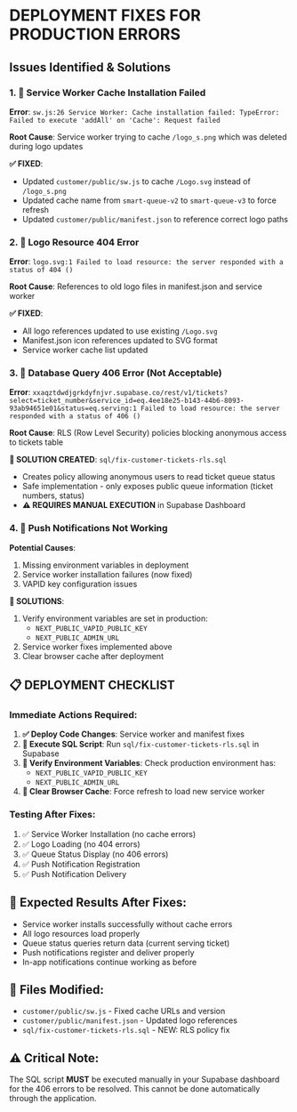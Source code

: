 # DEPLOYMENT FIXES FOR PRODUCTION ERRORS

## Issues Identified & Solutions

### 1. 🚨 Service Worker Cache Installation Failed
**Error**: `sw.js:26 Service Worker: Cache installation failed: TypeError: Failed to execute 'addAll' on 'Cache': Request failed`

**Root Cause**: Service worker trying to cache `/logo_s.png` which was deleted during logo updates

**✅ FIXED**: 
- Updated `customer/public/sw.js` to cache `/Logo.svg` instead of `/logo_s.png`
- Updated cache name from `smart-queue-v2` to `smart-queue-v3` to force refresh
- Updated `customer/public/manifest.json` to reference correct logo paths

### 2. 🚨 Logo Resource 404 Error  
**Error**: `logo.svg:1 Failed to load resource: the server responded with a status of 404 ()`

**Root Cause**: References to old logo files in manifest.json and service worker

**✅ FIXED**: 
- All logo references updated to use existing `/Logo.svg`
- Manifest.json icon references updated to SVG format
- Service worker cache list updated

### 3. 🚨 Database Query 406 Error (Not Acceptable)
**Error**: `xxaqztdwdjgrkdyfnjvr.supabase.co/rest/v1/tickets?select=ticket_number&service_id=eq.4ee18e25-b143-44b6-8093-93ab94651e01&status=eq.serving:1 Failed to load resource: the server responded with a status of 406 ()`

**Root Cause**: RLS (Row Level Security) policies blocking anonymous access to tickets table

**🔧 SOLUTION CREATED**: `sql/fix-customer-tickets-rls.sql`
- Creates policy allowing anonymous users to read ticket queue status
- Safe implementation - only exposes public queue information (ticket numbers, status)
- **⚠️ REQUIRES MANUAL EXECUTION** in Supabase Dashboard

### 4. 🚨 Push Notifications Not Working
**Potential Causes**:
1. Missing environment variables in deployment
2. Service worker installation failures (now fixed)
3. VAPID key configuration issues

**🔧 SOLUTIONS**:
1. Verify environment variables are set in production:
   - `NEXT_PUBLIC_VAPID_PUBLIC_KEY`
   - `NEXT_PUBLIC_ADMIN_URL`
2. Service worker fixes implemented above
3. Clear browser cache after deployment

## 📋 DEPLOYMENT CHECKLIST

### Immediate Actions Required:
1. **✅ Deploy Code Changes**: Service worker and manifest fixes
2. **🔧 Execute SQL Script**: Run `sql/fix-customer-tickets-rls.sql` in Supabase
3. **🔧 Verify Environment Variables**: Check production environment has:
   - `NEXT_PUBLIC_VAPID_PUBLIC_KEY` 
   - `NEXT_PUBLIC_ADMIN_URL`
4. **🧹 Clear Browser Cache**: Force refresh to load new service worker

### Testing After Fixes:
1. ✅ Service Worker Installation (no cache errors)
2. ✅ Logo Loading (no 404 errors)  
3. ✅ Queue Status Display (no 406 errors)
4. ✅ Push Notification Registration
5. ✅ Push Notification Delivery

## 🎯 Expected Results After Fixes:
- Service worker installs successfully without cache errors
- All logo resources load properly
- Queue status queries return data (current serving ticket)
- Push notifications register and deliver properly
- In-app notifications continue working as before

## 📝 Files Modified:
- `customer/public/sw.js` - Fixed cache URLs and version
- `customer/public/manifest.json` - Updated logo references
- `sql/fix-customer-tickets-rls.sql` - NEW: RLS policy fix

## ⚠️ Critical Note:
The SQL script **MUST** be executed manually in your Supabase dashboard for the 406 errors to be resolved. This cannot be done automatically through the application.
